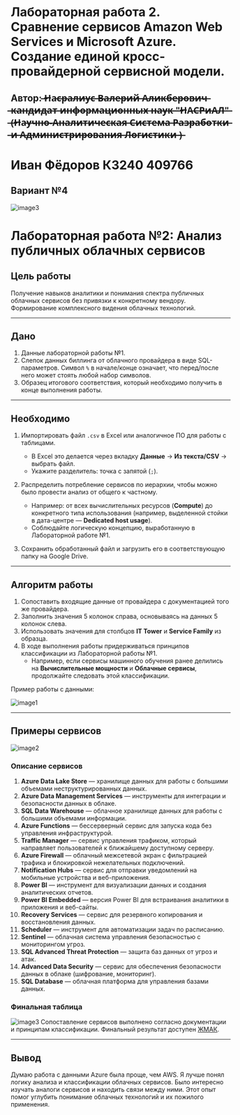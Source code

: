 # Лабораторная работа 2. Сравнение сервисов Amazon Web Services и Microsoft Azure. Создание единой кросс-провайдерной сервисной модели.

## Автор:  ̶Н̶а̶с̶р̶а̶л̶и̶у̶с̶ ̶В̶а̶л̶е̶р̶и̶й̶ ̶А̶л̶и̶к̶б̶е̶р̶о̶в̶и̶ч̶ ̶к̶а̶н̶д̶и̶д̶а̶т̶ ̶и̶н̶ф̶о̶р̶м̶а̶ц̶и̶о̶н̶н̶ы̶х̶ ̶н̶а̶у̶к̶ ̶"̶Н̶А̶С̶Р̶и̶А̶Л̶"̶ ̶(̶Н̶а̶у̶ч̶н̶о̶-̶А̶н̶а̶л̶и̶т̶и̶ч̶е̶с̶к̶а̶я̶ ̶С̶и̶с̶т̶е̶м̶а̶ ̶Р̶а̶з̶р̶а̶б̶о̶т̶к̶и̶ ̶и̶ ̶А̶д̶м̶и̶н̶и̶с̶т̶р̶и̶р̶о̶в̶а̶н̶и̶я̶ ̶Л̶о̶г̶и̶с̶т̶и̶к̶и̶ ̶)̶
# Иван Фёдоров К3240 409766
## Вариант №4

![image3](https://github.com/FaraLimansk/ITMO-DevOps-Cloud-Labs/blob/main/Clouds/Labs/screens/image.png)

# Лабораторная работа №2: Анализ публичных облачных сервисов

## Цель работы

Получение навыков аналитики и понимания спектра публичных облачных сервисов без привязки к конкретному вендору. Формирование комплексного видения облачных технологий.

---

## Дано

1. Данные лабораторной работы №1.
2. Слепок данных биллинга от облачного провайдера в виде SQL-параметров. Символ `%` в начале/конце означает, что перед/после него может стоять любой набор символов.
3. Образец итогового соответствия, который необходимо получить в конце выполнения работы.

---

## Необходимо

1. Импортировать файл `.csv` в Excel или аналогичное ПО для работы с таблицами.
    - В Excel это делается через вкладку **Данные** → **Из текста/CSV** → выбрать файл.
    - Укажите разделитель: точка с запятой (`;`).

2. Распределить потребление сервисов по иерархии, чтобы можно было провести анализ от общего к частному.
    - Например: от всех вычислительных ресурсов (**Compute**) до конкретного типа использования (например, выделенной стойки в дата-центре — **Dedicated host usage**).
    - Соблюдайте логическую концепцию, выработанную в Лабораторной работе №1.

3. Сохранить обработанный файл и загрузить его в соответствующую папку на Google Drive.

---

## Алгоритм работы

1. Сопоставить входящие данные от провайдера с документацией того же провайдера.
2. Заполнить значения 5 колонок справа, основываясь на данных 5 колонок слева.
3. Использовать значения для столбцов **IT Tower** и **Service Family** из образца.
4. В ходе выполнения работы придерживаться принципов классификации из Лабораторной работы №1.
    - Например, если сервисы машинного обучения ранее делились на **Вычислительные мощности** и **Облачные сервисы**, продолжайте следовать этой классификации.

Пример работы с данными:

![image1](https://github.com/FaraLimansk/ITMO-DevOps-Cloud-Labs/blob/main/Clouds/Labs/screens/imagez1.png)


---

## Примеры сервисов
![image2](https://github.com/FaraLimansk/ITMO-DevOps-Cloud-Labs/blob/main/Clouds/Labs/screens/imagez2.png)
### Описание сервисов

1. **Azure Data Lake Store** — хранилище данных для работы с большими объемами неструктурированных данных.
2. **Azure Data Management Services** — инструменты для интеграции и безопасности данных в облаке.
3. **SQL Data Warehouse** — облачное хранилище данных для работы с большими объемами информации.
4. **Azure Functions** — бессерверный сервис для запуска кода без управления инфраструктурой.
5. **Traffic Manager** — сервис управления трафиком, который направляет пользователей к ближайшему доступному серверу.
6. **Azure Firewall** — облачный межсетевой экран с фильтрацией трафика и блокировкой нежелательных подключений.
7. **Notification Hubs** — сервис для отправки уведомлений на мобильные устройства и веб-приложения.
8. **Power BI** — инструмент для визуализации данных и создания аналитических отчетов.
9. **Power BI Embedded** — версия Power BI для встраивания аналитики в приложения и веб-сайты.
10. **Recovery Services** — сервис для резервного копирования и восстановления данных.
11. **Scheduler** — инструмент для автоматизации задач по расписанию.
12. **Sentinel** — облачная система управления безопасностью с мониторингом угроз.
13. **SQL Advanced Threat Protection** — защита баз данных от угроз и атак.
14. **Advanced Data Security** — сервис для обеспечения безопасности данных в облаке (шифрование, мониторинг).
15. **SQL Database** — облачная платформа для управления базами данных.

### Финальная таблица
![image3](https://github.com/FaraLimansk/ITMO-DevOps-Cloud-Labs/blob/main/Clouds/Labs/screens/imagez3.png)
Сопоставление сервисов выполнено согласно документации и принципам классификации. Финальный результат доступен [ЖМАК](https://docs.google.com/spreadsheets/d/1pZcO3ufADtOr_PQ2Kvi_XNDGXsepZ1cv6wlTLGuXd7Y/edit?gid=17352236#gid=17352236).

---

## Вывод

Думаю работа с данными Azure была проще, чем AWS. Я лучше понял логику анализа и классификации облачных сервисов. Было интересно изучать аналоги сервисов и находить связи между ними. Этот опыт помог углубить понимание облачных технологий и их пожилого применения.
